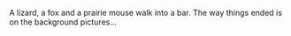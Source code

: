 A lizard, a fox and a prairie mouse walk into a bar. The way things ended is on the background pictures...
